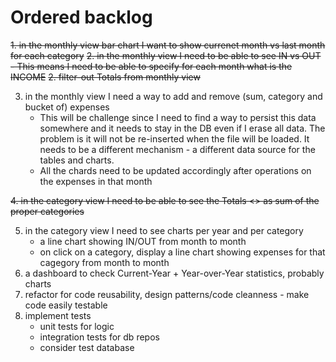 # Ordered backlog
~~1. in the monthly view bar chart I want to show currenet month vs last month for each category~~
~~2. in the monthly view I need to be able to see IN vs OUT - This means I need to be able to specify for each month what is the INCOME~~
~~2. filter-out Totals from monthly view~~ 

3. in the monthly view I need a way to add and remove (sum, category and bucket of) expenses
    - This will be challenge since I need to find a way to persist this data somewhere and it needs to stay in the DB even if I erase all data. The problem is it will not be re-inserted when the file will be loaded. It needs to be a different mechanism - a different data source for the tables and charts.
    - All the chards need to be updated accordingly after operations on the expenses in that month

~~4. in the category view I need to be able to see the Totals <<bucket>> as sum of the proper categories~~

5. in the category view I need to see charts per year and per category
    - a line chart showing IN/OUT from month to month
    - on click on a category, display a line chart showing expenses for that cagegory from month to month
6. a dashboard to check Current-Year + Year-over-Year statistics, probably charts
7. refactor for code reusability, design patterns/code cleanness - make code easily testable
8. implement tests
    - unit tests for logic
    - integration tests for db repos
    - consider test database
